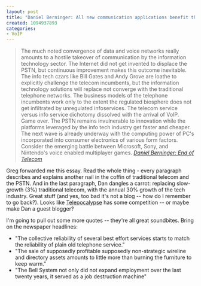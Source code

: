 ```yaml
--- 
layout: post
title: "Daniel Berninger: All new communication applications benefit the Internet"
created: 1094937893
categories: 
- VoIP
---
```


<blockquote>
The much noted convergence of data and voice networks really amounts to a hostile takeover of communication by the information technology sector. The Internet did not get invented to displace the PSTN, but continuous improvement makes this outcome inevitable. The info tech czars like Bill Gates and Andy Grove are loathe to explicitly challenge the telecom incumbents, but the information technology solutions will replace not converge with the traditional telephone networks. The business models of the telephone incumbents work only to the extent the regulated biosphere does not get infiltrated by unregulated infoservices. The telecom service versus info service dichotomy dissolved with the arrival of VoIP. Game over. The PSTN remains invulnerable to innovation while the platforms leveraged by the info tech industry get faster and cheaper. The next wave is already underway with the computing power of PC's incorporated into consumer electronics of various form factors. Consider the emerging battle between Microsoft, Sony, and Nintendo's voice enabled multiplayer games.
<cite><a href="http://www.danielberninger.com/endoftelecom.html">Daniel Berninger: End of Telecom</a></cite>
</blockquote>

<p>Greg forwarded me this essay. Read the whole thing - every paragraph describes and explains another nail in the coffin of traditional telecom and the PSTN. And in the last paragraph, Dan dangles a carrot: replacing slow-growth (3%) traditional telecom, with the annual 30% growth of the tech industry. Great stuff (and yes, too bad it's not a blog -- how do I remember to go back?). Looks like <a href="http://www.telepocalypse.net/">Telepocalypse</a> has some competition -- or maybe make Dan a guest blogger?</p>
<!--break-->
<p>I'm going to pull out some more quotes -- they're all great soundbites. Bring on the newspaper headlines:</p>

<ul>
<li>&quot;The collective reliability of several best effort services starts to match the reliability of plain old telephone service.&quot;</li>
<li>&quot;The sale of supposedly profitable supposedly non-strategic wireline and directory assets amounts to little more than burning the furniture to keep warm.&quot;</li>
<li>&quot;The Bell System not only did not expand employment over the last twenty years, it served as a job destruction machine&quot;</li>
</ul>

